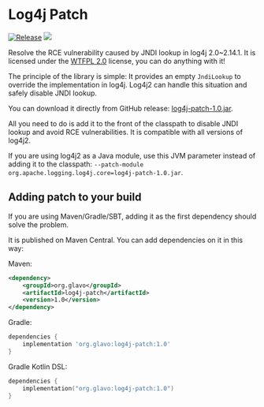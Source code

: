 # Log4j Patch
[![Release](https://jitpack.io/v/org.glavo/log4j-patch.svg)](https://jitpack.io/#org.glavo/log4j-patch)
[![](http://www.wtfpl.net/wp-content/uploads/2012/12/wtfpl-badge-1.png)](http://www.wtfpl.net/)

Resolve the RCE vulnerability caused by JNDI lookup in log4j 2.0~2.14.1. It is licensed under the [WTFPL 2.0](http://www.wtfpl.net/faq/) license,
you can do anything with it!

The principle of the library is simple: 
It provides an empty `JndiLookup` to override the implementation in log4j. Log4j2 can handle this situation and safely disable JNDI lookup.

You can download it directly from GitHub release:
[log4j-patch-1.0.jar](https://github.com/Glavo/log4j-patch/releases/download/1.0/log4j-patch-1.0.jar).

All you need to do is add it to the front of the classpath to disable JNDI lookup and avoid RCE vulnerabilities. 
It is compatible with all versions of log4j2.

If you are using log4j2 as a Java module, use this JVM parameter instead of adding it to the classpath: 
`--patch-module org.apache.logging.log4j.core=log4j-patch-1.0.jar`.

## Adding patch to your build

If you are using Maven/Gradle/SBT, adding it as the first dependency should solve the problem. 

It is published on Maven Central. You can add dependencies on it in this way:

Maven:
```xml
<dependency>
    <groupId>org.glavo</groupId>
    <artifactId>log4j-patch</artifactId>
    <version>1.0</version>
</dependency>
```

Gradle:
```groovy
dependencies {
    implementation 'org.glavo:log4j-patch:1.0'
}
```

Gradle Kotlin DSL:
```kotlin
dependencies {
    implementation("org.glavo:log4j-patch:1.0")
}
```
